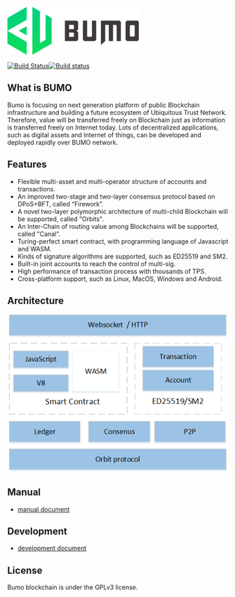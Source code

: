 ![](docs/image/logo.png)

[![Build Status](https://travis-ci.org/bumoproject/bumo.svg?branch=develop)](https://travis-ci.org/bumoproject/bumo)[![Build status](https://ci.appveyor.com/api/projects/status/et33rln9a30yry1w?svg=true)](https://ci.appveyor.com/project/bumo-source/bumo)

 
## __What is BUMO__
Bumo is focusing on next generation platform of public Blockchain infrastructure and building a future ecosystem of Ubiquitous Trust Network. Therefore, value will be transferred freely on Blockchain just as information is transferred freely on Internet today. Lots of decentralized applications, such as digital assets and Internet of things, can be developed and deployed rapidly over BUMO network.

## __Features__
- Flexible multi-asset and multi-operator structure of accounts and transactions.
- An improved two-stage and two-layer consensus protocol based on DPoS+BFT, called “Firework”.
- A novel two-layer polymorphic architecture of multi-child Blockchain will be supported, called "Orbits".
- An Inter-Chain of routing value among Blockchains will be supported, called "Canal".
- Turing-perfect smart contract, with programming language of Javascript and WASM.
- Kinds of signature algorithms are supported, such as ED25519 and SM2.
- Built-in joint accounts to reach the control of multi-sig.
- High performance of transaction process with thousands of TPS.
- Cross-platform support, such as Linux, MacOS, Windows and Android.

## __Architecture__
![](docs/image/arch.png)

## __Manual__

 - [manual document](docs/manual.md "") 

##  __Development__

 - [development document](docs/develop.md "") 

## __License__
Bumo blockchain is under the GPLv3 license.
